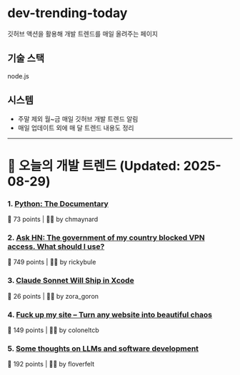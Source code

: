 # dev-trending-today
깃허브 액션을 활용해 개발 트렌드를 매일 올려주는 페이지

## 기술 스택
node.js
## 시스템
- 주말 제외 월~금 매일 깃허브 개발 트렌드 알림
- 매일 업데이트 외에 매 달 트렌드 내용도 정리
---

# 📰 오늘의 개발 트렌드 (Updated: 2025-08-29)

### 1. [Python: The Documentary](https://lwn.net/Articles/1035537/)
💬 73 points | 🧑‍💻 by chmaynard

### 2. [Ask HN: The government of my country blocked VPN access. What should I use?](https://news.ycombinator.com/item?id=45054260)
💬 749 points | 🧑‍💻 by rickybule

### 3. [Claude Sonnet Will Ship in Xcode](https://developer.apple.com/documentation/xcode-release-notes/xcode-26-release-notes)
💬 26 points | 🧑‍💻 by zora_goron

### 4. [Fuck up my site – Turn any website into beautiful chaos](https://www.fuckupmysite.com/?url=https%3A%2F%2Fnews.ycombinator.com&torchCursor=true&comicSans=true&fakeCursors=true&peskyFly=true)
💬 149 points | 🧑‍💻 by coloneltcb

### 5. [Some thoughts on LLMs and software development](https://martinfowler.com/articles/202508-ai-thoughts.html)
💬 192 points | 🧑‍💻 by floverfelt

